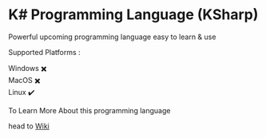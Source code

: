 # K# Programming Language (KSharp)

Powerful upcoming programming language easy to learn & use

Supported Platforms :

Windows ✖️
<br />
MacOS  ✖️
<br />
Linux :heavy_check_mark:

To Learn More About this programming language

head to [Wiki](https://github.com/syllicasoftware/KSharp-Language/wiki)

